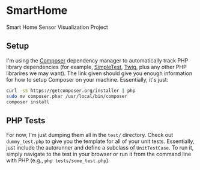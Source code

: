 SmartHome
=========

Smart Home Sensor Visualization Project


## Setup

I'm using the [Composer][] dependency manager to automatically track
PHP library dependencies (for example, [SimpleTest][], [Twig][], plus
any other PHP librarires we may want). The link given should give you
enough information for how to setup Composer on your machine.
Essentially, it's just:

```sh
curl -sS https://getcomposer.org/installer | php
sudo mv composer.phar /usr/local/bin/composer
composer install
```

[Composer]: http://getcomposer.org/doc/00-intro.md
[SimpleTest]: http://www.simpletest.org/en/first_test_tutorial.html
[Twig]: http://twig.sensiolabs.org/

## PHP Tests

For now, I'm just dumping them all in the `test/` directory. Check out
`dummy_test.php` to give you the template for all of your unit tests.
Essentially, just include the autorunner and define a subclass of
`UnitTestCase`. To run it, simply navigate to the test in your browser
or run it from the command line with PHP (e.g.,  `php
tests/some_test.php`).


